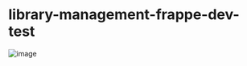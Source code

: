 # library-management-frappe-dev-test

![image](https://user-images.githubusercontent.com/73744047/194197689-25205c71-e5d8-4d78-a41c-1a6b1b5cc854.png)
